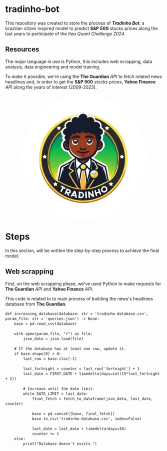 # tradinho-bot

This repository was created to store the process of ***Tradinho Bot***, a brazilian citzen inspired model to predict **S&P 500** stocks prices along the last years to participate of the *Itau Quant Challenge 2024*.

## Resources

The major language in use is Python, this includes web scrapping, data analysis, data engineering and model training.

To make it possible, we're using the **The Guardian** *API* to fetch related news headlines and, in order to get the **S&P 500** stocks prices, **Yahoo Finance** *API* along the years of interest (2009-2023).

<div style="display: flex; justify-content: center;">
    <img src="img/Tradinho.png" alt="Tradinho Logo" style="border-radius: 50%; width: 400px; height: 400px;">
</div>

# Steps

In this section, will be written the step-by-step process to achieve the final model.

## Web scrapping

First, on the web scrapping phase, we've used Python to make requests for **The Guardian** *API* and **Yahoo Finance** *API*.

This code is related to to main process of building the news's headlines database from **The Guardian**.

```
def increasing_database(database: str = 'tradinho-database.csv', param_file: str = 'queries.json') -> None:
    base = pd.read_csv(database)

    with open(param_file, "r") as file:
        json_data = json.load(file)

    # If the database has at least one row, update it.
    if base.shape[0] > 0:
        last_row = base.iloc[-1]

        last_fortnight = counter = last_row['fortnight'] + 1
        last_date = FIRST_DATE + timedelta(days=int(15*last_fortnight + 2))

        # Increase until the date limit.
        while DATE_LIMIT > last_date:
            final_fetch = fetch_to_dataframe(json_data, last_date, counter)

            base = pd.concat([base, final_fetch])
            base.to_csv('tradinho-database.csv', index=False)

            last_date = last_date + timedelta(days=16)
            counter += 1
    else:
        print("Database doesn't exists.")
```